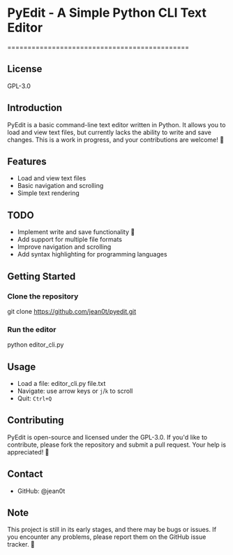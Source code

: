 # PyEdit - A Simple Python CLI Text Editor
=============================================

## License
GPL-3.0

## Introduction
PyEdit is a basic command-line text editor written in Python. It allows you to load and view text files, but currently lacks the ability to write and save changes. This is a work in progress, and your contributions are welcome! 🤝

## Features
* Load and view text files
* Basic navigation and scrolling
* Simple text rendering

## TODO
* Implement write and save functionality 📝
* Add support for multiple file formats
* Improve navigation and scrolling
* Add syntax highlighting for programming languages

## Getting Started
### Clone the repository
git clone https://github.com/jean0t/pyedit.git

### Run the editor
python editor_cli.py

## Usage
* Load a file: editor_cli.py file.txt
* Navigate: use arrow keys or `j`/`k` to scroll
* Quit: `Ctrl+Q`

## Contributing
PyEdit is open-source and licensed under the GPL-3.0. If you'd like to contribute, please fork the repository and submit a pull request. Your help is appreciated! 🙏

## Contact
* GitHub: @jean0t

## Note
This project is still in its early stages, and there may be bugs or issues. If you encounter any problems, please report them on the GitHub issue tracker. 🐛
